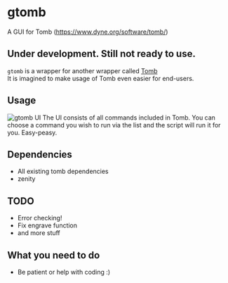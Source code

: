 # gtomb
A GUI for Tomb (https://www.dyne.org/software/tomb/)

## Under development. Still not ready to use.

`gtomb` is a wrapper for another wrapper called [Tomb](https://github.com/dyne/Tomb)  
It is imagined to make usage of Tomb even easier for end-users.

## Usage
![gtomb UI](https://github.com/parazyd/gtomb/raw/master/screenshot.png "gtomb UI")
The UI consists of all commands included in Tomb. You can choose a command you wish to run via the
list and the script will run it for you. Easy-peasy.

## Dependencies
* All existing tomb dependencies
* zenity

## TODO
* Error checking!
* Fix engrave function
* and more stuff 

## What you need to do
* Be patient or help with coding :)
